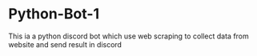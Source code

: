 # Python-Bot-1
This ia a python discord bot which use web scraping to collect data from website and send result in discord
